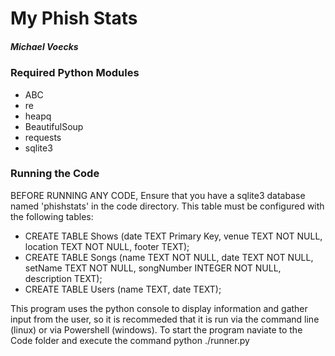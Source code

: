# My Phish Stats #
##### Michael Voecks #####

### Required Python Modules ###
- ABC
- re
- heapq
- BeautifulSoup
- requests
- sqlite3

### Running the Code ###
BEFORE RUNNING ANY CODE, Ensure that you have a sqlite3 database named 'phishstats' in the code directory. This table must be configured with the following tables:
- CREATE TABLE Shows (date TEXT Primary Key, venue TEXT NOT NULL, location TEXT NOT NULL, footer TEXT);
- CREATE TABLE Songs (name TEXT NOT NULL, date TEXT NOT NULL, setName TEXT NOT NULL, songNumber INTEGER NOT NULL, description TEXT);
- CREATE TABLE Users (name TEXT, date TEXT);

This program uses the python console to display information and gather input from the user, so it is recommeded that it is run via the command line (linux) or via Powershell (windows). To start the program naviate to the Code folder and execute the command
python ./runner.py
